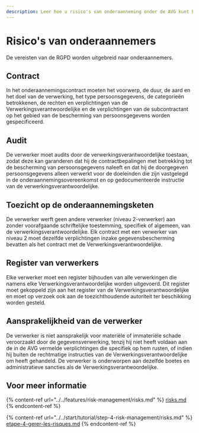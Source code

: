```yaml
---
description: Leer hoe u risico's van onderaanneming onder de AVG kunt beheren.
---
```


# Risico's van onderaannemers

De vereisten van de RGPD worden uitgebreid naar onderaannemers.

## Contract

In het onderaannemingscontract moeten het voorwerp, de duur, de aard en het doel van de verwerking, het type persoonsgegevens, de categorieën betrokkenen, de rechten en verplichtingen van de Verwerkingsverantwoordelijke en de verplichtingen van de subcontractant op het gebied van de bescherming van persoonsgegevens worden gespecificeerd.

## Audit

De verwerker moet audits door de verwerkingsverantwoordelijke toestaan, zodat deze kan garanderen dat hij de contractbepalingen met betrekking tot de bescherming van persoonsgegevens naleeft en dat hij de doorgegeven persoonsgegevens alleen verwerkt voor de doeleinden die zijn vastgelegd in de onderaannemingsovereenkomst en op gedocumenteerde instructie van de verwerkingsverantwoordelijke.

## Toezicht op de onderaannemingsketen

De verwerker werft geen andere verwerker (niveau 2-verwerker) aan zonder voorafgaande schriftelijke toestemming, specifiek of algemeen, van de verwerkingsverantwoordelijke. Elk contract met een verwerker van niveau 2 moet dezelfde verplichtingen inzake gegevensbescherming bevatten als het contract met de Verwerkingsverantwoordelijke.

## Register van verwerkers

Elke verwerker moet een register bijhouden van alle verwerkingen die namens elke Verwerkingsverantwoordelijke worden uitgevoerd. Dit register moet gekoppeld zijn aan het register van de Verwerkingsverantwoordelijke en moet op verzoek ook aan de toezichthoudende autoriteit ter beschikking worden gesteld.

## Aansprakelijkheid van de verwerker

De verwerker is niet aansprakelijk voor materiële of immateriële schade veroorzaakt door de gegevensverwerking, tenzij hij niet heeft voldaan aan de in de AVG vermelde verplichtingen die specifiek op hem rusten, of indien hij buiten de rechtmatige instructies van de Verwerkingsverantwoordelijke om heeft gehandeld. De verwerker is onderworpen aan dezelfde boetes en administratieve sancties als de Verwerkingsverantwoordelijke.

## Voor meer informatie

{% content-ref url="../../features/risk-management/risks.md" %}
[risks.md](../../features/risk-management/risks.md)
{% endcontent-ref %}

{% content-ref url="../../start/tutorial/step-4-risk-management/risks.md" %}
[etape-4-gerer-les-risques.md](../../commencer/tutoriel/etape-4-gerer-les-risques.md)
{% endcontent-ref %}